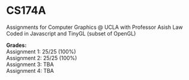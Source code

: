 # CS174A
Assignments for Computer Graphics @ UCLA with Professor Asish Law <br>
Coded in Javascript and TinyGL (subset of OpenGL) 

**Grades:** <br>
Assignment 1: 25/25 (100%) <br>
Assignment 2: 25/25 (100%) <br>
Assignment 3: TBA <br>
Assignment 4: TBA <br>



